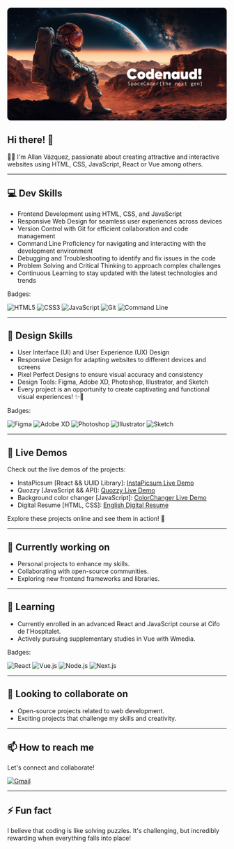 ![Codenaud](assets/images/git-bg.png)

## Hi there! 👋

🧑‍🚀 I'm Allan Vázquez, passionate about creating attractive and interactive websites using HTML, CSS, JavaScript, React or Vue among others.

<hr>

## 💻 Dev Skills

- Frontend Development using HTML, CSS, and JavaScript
- Responsive Web Design for seamless user experiences across devices
- Version Control with Git for efficient collaboration and code management
- Command Line Proficiency for navigating and interacting with the development environment
- Debugging and Troubleshooting to identify and fix issues in the code
- Problem Solving and Critical Thinking to approach complex challenges
- Continuous Learning to stay updated with the latest technologies and trends

Badges:

<div display="flex">
  <img src="https://img.shields.io/badge/HTML5-%23E34F26.svg?style=for-the-badge&logo=html5&logoColor=white" alt="HTML5"/>
  <img src="https://img.shields.io/badge/CSS3-%231572B6.svg?style=for-the-badge&logo=css3&logoColor=white" alt="CSS3"/>
  <img src="https://img.shields.io/badge/JavaScript-%23F7DF1E.svg?style=for-the-badge&logo=javascript&logoColor=black" alt="JavaScript"/>
  <img src="https://img.shields.io/badge/Git-%23F05032.svg?style=for-the-badge&logo=git&logoColor=white" alt="Git"/>
  <img src="https://img.shields.io/badge/Command%20Line-%2300ADD8.svg?style=for-the-badge&logo=gnu%20bash&logoColor=white" alt="Command Line"/>
</div>

<hr>

## 💎 Design Skills

- User Interface (UI) and User Experience (UX) Design
- Responsive Design for adapting websites to different devices and screens
- Pixel Perfect Designs to ensure visual accuracy and consistency
- Design Tools: Figma, Adobe XD, Photoshop, Illustrator, and Sketch
- Every project is an opportunity to create captivating and functional visual experiences! ✨🎨

Badges:

<div display="flex">
  <img src="https://img.shields.io/badge/Figma-%23F24E1E.svg?style=for-the-badge&logo=figma&logoColor=white" alt="Figma"/>
  <img src="https://img.shields.io/badge/Adobe%20XD-%23FF61F6.svg?style=for-the-badge&logo=adobe%20xd&logoColor=white" alt="Adobe XD"/>
  <img src="https://img.shields.io/badge/Photoshop-%2331A8FF.svg?style=for-the-badge&logo=adobe%20photoshop&logoColor=white" alt="Photoshop"/>
  <img src="https://img.shields.io/badge/Illustrator-%23FF9A00.svg?style=for-the-badge&logo=adobe%20illustrator&logoColor=white" alt="Illustrator"/>
  <img src="https://img.shields.io/badge/Sketch-%23F7B500.svg?style=for-the-badge&logo=sketch&logoColor=white" alt="Sketch"/>
</div>

<hr>

## 🚀 Live Demos 

Check out the live demos of the projects:

- InstaPicsum [React && UUID Library]: [InstaPicsum Live Demo](https://codenaud.github.io/instapicsum/)
- Quozzy [JavaScript && API]: [Quozzy Live Demo](https://codenaud.github.io/quozzy/)
- Background color changer [JavaScript]: [ColorChanger Live Demo](https://codenaud.github.io/backgroundColorChanger/)
- Digital Resume [HTML, CSS]: [English Digital Resume](https://codenaud.github.io/digital-resume/en/)

Explore these projects online and see them in action! 🌟

<hr>

## 🔭 Currently working on

- Personal projects to enhance my skills.
- Collaborating with open-source communities.
- Exploring new frontend frameworks and libraries.

<hr>

## 🌱 Learning

- Currently enrolled in an advanced React and JavaScript course at Cifo de l'Hospitalet.
- Actively pursuing supplementary studies in Vue with Wmedia.

Badges:

<div display="flex">
 <img src="https://img.shields.io/badge/react-%2320232a.svg?style=for-the-badge&logo=react&logoColor=%2361DAFB" alt="React"/>
<img src="https://img.shields.io/badge/Vue.js-35495E?style=for-the-badge&logo=vue.js&logoColor=4FC08D" alt="Vue.js"/>
<img src="https://img.shields.io/badge/Node.js-43853D?style=for-the-badge&logo=node.js&logoColor=white" alt="Node.js"/>
<img src="https://img.shields.io/badge/next.js-000000?style=for-the-badge&logo=nextdotjs&logoColor=white" alt="Next.js"/>
  
</div>

<hr>

## 🤝 Looking to collaborate on

- Open-source projects related to web development.
- Exciting projects that challenge my skills and creativity.

<hr>

## 📫 How to reach me

Let's connect and collaborate!

<div display="flex">
  <a href="mailto:codenaud@gmail.com">
    <img src="https://img.shields.io/badge/Gmail-D14836?style=for-the-badge&logo=gmail&logoColor=white" alt="Gmail"/>
  </a>
</div>

<hr>

## ⚡ Fun fact

I believe that coding is like solving puzzles. It's challenging, but incredibly rewarding when everything falls into place!
